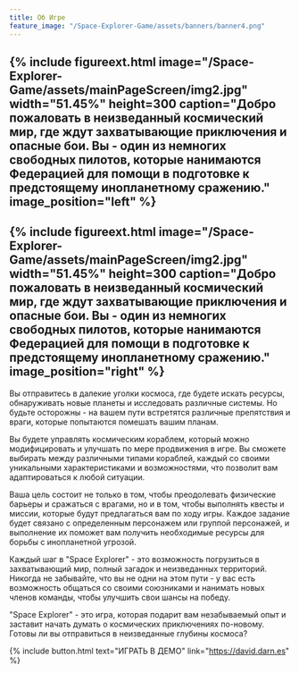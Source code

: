 ```yaml
---
title: Об Игре
feature_image: "/Space-Explorer-Game/assets/banners/banner4.png"
---
```


{% include figureext.html image="/Space-Explorer-Game/assets/mainPageScreen/img2.jpg" width="51.45%" height=300 caption="Добро пожаловать в неизведанный космический мир, где ждут захватывающие приключения и опасные бои. Вы - один из немногих свободных пилотов, которые нанимаются Федерацией для помощи в подготовке к предстоящему инопланетному сражению." image_position="left" %}
---
{% include figureext.html image="/Space-Explorer-Game/assets/mainPageScreen/img2.jpg" width="51.45%" height=300 caption="Добро пожаловать в неизведанный космический мир, где ждут захватывающие приключения и опасные бои. Вы - один из немногих свободных пилотов, которые нанимаются Федерацией для помощи в подготовке к предстоящему инопланетному сражению." image_position="right" %}
---
Вы отправитесь в далекие уголки космоса, где будете искать ресурсы, обнаруживать новые планеты и исследовать различные системы. Но будьте осторожны - на вашем пути встретятся различные препятствия и враги, которые попытаются помешать вашим планам.

Вы будете управлять космическим кораблем, который можно модифицировать и улучшать по мере продвижения в игре. Вы сможете выбирать между различными типами кораблей, каждый со своими уникальными характеристиками и возможностями, что позволит вам адаптироваться к любой ситуации.

Ваша цель состоит не только в том, чтобы преодолевать физические барьеры и сражаться с врагами, но и в том, чтобы выполнять квесты и миссии, которые будут предлагаться вам по ходу игры. Каждое задание будет связано с определенным персонажем или группой персонажей, и выполнение их поможет вам получить необходимые ресурсы для борьбы с инопланетной угрозой.

Каждый шаг в "Space Explorer" - это возможность погрузиться в захватывающий мир, полный загадок и неизведанных территорий. Никогда не забывайте, что вы не одни на этом пути - у вас есть возможность общаться со своими союзниками и нанимать новых членов команды, чтобы улучшить свои шансы на победу.

"Space Explorer" - это игра, которая подарит вам незабываемый опыт и заставит начать думать о космических приключениях по-новому. Готовы ли вы отправиться в неизведанные глубины космоса?

{% include button.html text="ИГРАТЬ В ДЕМО" link="https://david.darn.es" %}
